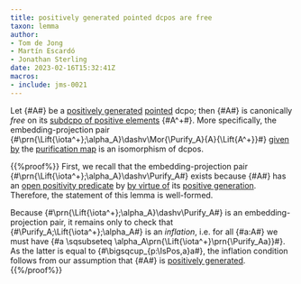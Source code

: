```yaml
---
title: positively generated pointed dcpos are free
taxon: lemma
author: 
- Tom de Jong
- Martín Escardó
- Jonathan Sterling
date: 2023-02-16T15:32:41Z
macros: 
- include: jms-0021
---
```


Let {#A#} be a [positively generated](jms-0023) [pointed](jms-001S) dcpo; then {#A#} is canonically *free* on its [subdcpo of positive elements](jms-001P) {#A^+#}. More specifically, the embedding-projection pair {#\prn{\Lift{\iota^+};\alpha_A}\dashv\Mor{\Purify_A}{A}{\Lift{A^+}}#} [given by](jms-0020) the [purification map](jms-0021) is an isomorphism of dcpos.

{{%proof%}}
First, we recall that the embedding-projection pair {#\prn{\Lift{\iota^+};\alpha_A}\dashv\Purify_A#} exists because {#A#} has an [open positivity predicate](jms-0022) by [by virtue of](jms-0027) its [positive generation](jms-0023). Therefore, the statement of this lemma is well-formed.

Because {#\prn{\Lift{\iota^+};\alpha_A}\dashv\Purify_A#} is an embedding-projection pair, it remains only to check that {#\Purify_A;\Lift{\iota^+};\alpha_A#} is an *inflation*, i.e. for all {#a:A#} we must have {#a \sqsubseteq \alpha_A\prn{\Lift{\iota^+}\prn{\Purify_Aa}}#}. As the latter is equal to {#\bigsqcup_{p:\IsPos\,a}a#}, the inflation condition follows from our assumption that {#A#} is [positively generated](jms-0023).
{{%/proof%}}
